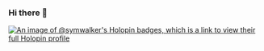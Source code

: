 ### Hi there 👋

<!--
**Symwalker/Symwalker** is a ✨ _special_ ✨ repository because its `README.md` (this file) appears on your GitHub profile.

Here are some ideas to get you started:

- 🔭 I’m currently working on ...
- 🌱 I’m currently learning ...
- 👯 I’m looking to collaborate on ...
- 🤔 I’m looking for help with ...
- 💬 Ask me about ...
- 📫 How to reach me: ...
- 😄 Pronouns: ...
- ⚡ Fun fact: ...
-->
[![An image of @symwalker's Holopin badges, which is a link to view their full Holopin profile](https://holopin.me/symwalker)](https://holopin.io/@symwalker)
